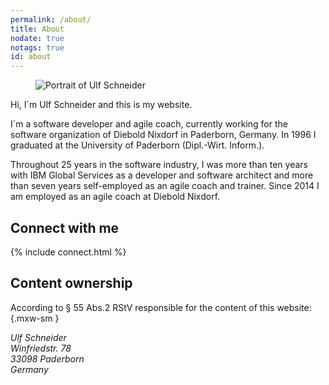 ```yaml
---
permalink: /about/
title: About
nodate: true
notags: true
id: about
---
```

<figure class="mxw-rg">
<img class="w-100 fit-cover" src="/img/ulf/ulf-16x9-900.jpg" alt="Portrait of Ulf Schneider">
</figure>

Hi, I´m Ulf Schneider and this is my website. 

I´m a software developer and agile coach, currently working for the software organization of Diebold Nixdorf in Paderborn, Germany. In 1996 I graduated at the University of Paderborn (Dipl.-Wirt. Inform.). 

Throughout 25 years in the software industry, I was more than ten years with IBM Global Services as a developer and software architect and more than seven years self-employed as an agile coach and trainer. Since 2014 I am employed as an agile coach at Diebold Nixdorf.

<h2>Connect with me</h2>
{% include connect.html %}

<h2>Content ownership</h2>

According to § 55 Abs.2 RStV responsible for the content of this website:{.mxw-sm }

<address class="mry">
Ulf Schneider<br>
Winfriedstr. 78<br>
33098 Paderborn<br>
Germany<br>
</address>



